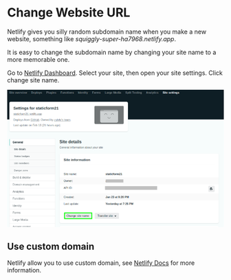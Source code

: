 # Change Website URL

Netlify gives you silly random subdomain name when you make a new website, something like *squiggly-super-ha7968.netlify.app*.

It is easy to change the subdomain name by changing your site name to a more memorable one.

Go to [Netlify Dashboard](https://app.netlify.com/). Select your site, then open your site settings. Click change site name.

![change-site-name](_media/change-site-name.png)

## Use custom domain

Netlify allow you to use custom domain, see [Netlify Docs](https://docs.netlify.com/domains-https/custom-domains/) for more information.
